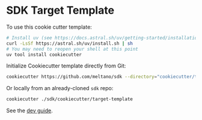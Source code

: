 # SDK Target Template

To use this cookie cutter template:

```bash
# Install uv (see https://docs.astral.sh/uv/getting-started/installation/ for more options)
curl -LsSf https://astral.sh/uv/install.sh | sh
# You may need to reopen your shell at this point
uv tool install cookiecutter
```

Initialize Cookiecutter template directly from Git:

```bash
cookiecutter https://github.com/meltano/sdk --directory="cookiecutter/target-template"
```

Or locally from an already-cloned `sdk` repo:

```bash
cookiecutter ./sdk/cookiecutter/target-template
```

See the [dev guide](https://sdk.meltano.com/en/latest/dev_guide.html).
